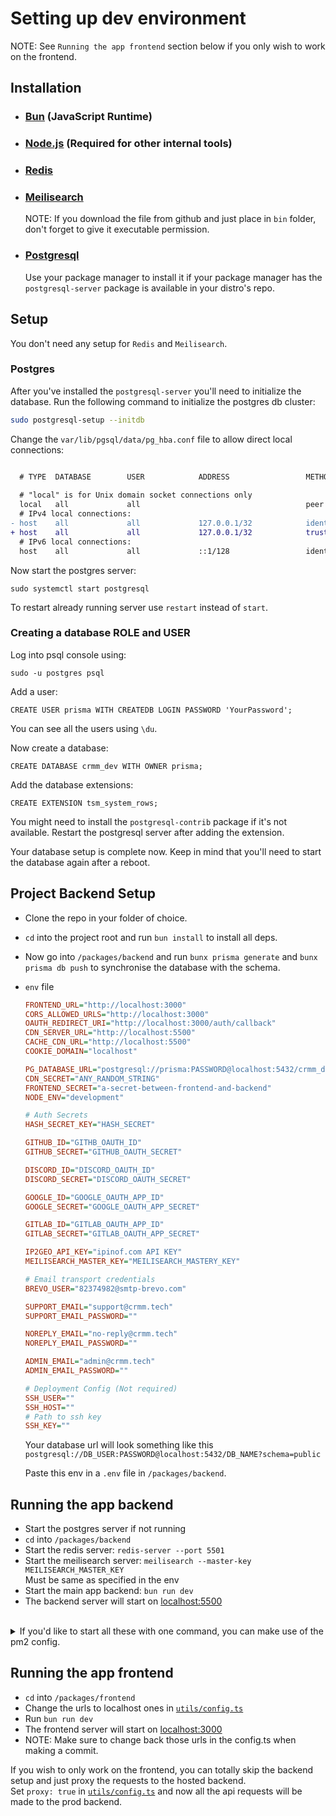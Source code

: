 # Setting up dev environment

NOTE: See `Running the app frontend` section below if you only wish to work on the frontend.

## Installation
- ### [Bun](https://bun.sh) (JavaScript Runtime)
- ### [Node.js](https://nodejs.org/en/download/package-manager) (Required for other internal tools)


- ### [Redis](https://redis.io/docs/latest/operate/oss_and_stack/install/install-redis/install-redis-on-linux)

- ### [Meilisearch](https://github.com/meilisearch/meilisearch/releases/latest)
    NOTE: If you download the file from github and just place in `bin` folder, don't forget to give it executable permission.

- ### [Postgresql](https://www.postgresql.org/download)
    Use your package manager to install it if your package manager has the `postgresql-server` package is available in your distro's repo.


## Setup

You don't need any setup for `Redis` and `Meilisearch`.

### Postgres
After you've installed the `postgresql-server` you'll need to initialize the database. Run the following command to initialize the postgres db cluster:
```bash
sudo postgresql-setup --initdb
```

Change the `var/lib/pgsql/data/pg_hba.conf` file to allow direct local connections:

```diff

  # TYPE  DATABASE        USER            ADDRESS                 METHOD
  
  # "local" is for Unix domain socket connections only
  local   all             all                                     peer
  # IPv4 local connections:
- host    all             all             127.0.0.1/32            ident
+ host    all             all             127.0.0.1/32            trust
  # IPv6 local connections:
  host    all             all             ::1/128                 ident
```

Now start the postgres server:
```
sudo systemctl start postgresql
```
To restart already running server use `restart` instead of `start`.

### Creating a database ROLE and USER
Log into psql console using:
```
sudo -u postgres psql
```

Add a user:
```
CREATE USER prisma WITH CREATEDB LOGIN PASSWORD 'YourPassword';
```
You can see all the users using `\du`.

Now create a database:
```
CREATE DATABASE crmm_dev WITH OWNER prisma;
```

Add the database extensions:
```
CREATE EXTENSION tsm_system_rows;
```
You might need to install the `postgresql-contrib` package if it's not available.
Restart the postgresql server after adding the extension.

Your database setup is complete now.
Keep in mind that you'll need to start the database again after a reboot.


## Project Backend Setup
- Clone the repo in your folder of choice.
- `cd` into the project root and run `bun install` to install all deps.
- Now go into `/packages/backend` and run `bunx prisma generate` and `bunx prisma db push` to synchronise the database with the schema.
- `env` file
    ```ini
    FRONTEND_URL="http://localhost:3000"
    CORS_ALLOWED_URLS="http://localhost:3000"
    OAUTH_REDIRECT_URI="http://localhost:3000/auth/callback"
    CDN_SERVER_URL="http://localhost:5500"
    CACHE_CDN_URL="http://localhost:5500"
    COOKIE_DOMAIN="localhost"

    PG_DATABASE_URL="postgresql://prisma:PASSWORD@localhost:5432/crmm_dev?schema=public"
    CDN_SECRET="ANY_RANDOM_STRING"
    FRONTEND_SECRET="a-secret-between-frontend-and-backend"
    NODE_ENV="development"

    # Auth Secrets
    HASH_SECRET_KEY="HASH_SECRET"

    GITHUB_ID="GITHB_OAUTH_ID"
    GITHUB_SECRET="GITHUB_OAUTH_SECRET"

    DISCORD_ID="DISCORD_OAUTH_ID"
    DISCORD_SECRET="DISCORD_OAUTH_SECRET"

    GOOGLE_ID="GOOGLE_OAUTH_APP_ID"
    GOOGLE_SECRET="GOOGLE_OAUTH_APP_SECRET"

    GITLAB_ID="GITLAB_OAUTH_APP_ID"
    GITLAB_SECRET="GITLAB_OAUTH_APP_SECRET"

    IP2GEO_API_KEY="ipinof.com API KEY"
    MEILISEARCH_MASTER_KEY="MEILISEARCH_MASTERY_KEY"

    # Email transport credentials
    BREVO_USER="82374982@smtp-brevo.com"

    SUPPORT_EMAIL="support@crmm.tech"
    SUPPORT_EMAIL_PASSWORD=""

    NOREPLY_EMAIL="no-reply@crmm.tech"
    NOREPLY_EMAIL_PASSWORD=""

    ADMIN_EMAIL="admin@crmm.tech"
    ADMIN_EMAIL_PASSWORD=""

    # Deployment Config (Not required)
    SSH_USER=""
    SSH_HOST=""
    # Path to ssh key
    SSH_KEY=""
    ```
    Your database url will look something like this
    `postgresql://DB_USER:PASSWORD@localhost:5432/DB_NAME?schema=public`

    Paste this env in a `.env` file in `/packages/backend`.


## Running the app backend
- Start the postgres server if not running
- `cd` into `/packages/backend`
- Start the redis server: `redis-server --port 5501`
- Start the meilisearch server: `meilisearch --master-key MEILISEARCH_MASTER_KEY` \
    Must be same as specified in the env
- Start the main app backend: `bun run dev`
- The backend server will start on [localhost:5500](http://localhost:5500)

<br>

<details>
<summary>If you'd like to start all these with one command, you can make use of the pm2 config.</summary>

- Install [pm2](https://pm2.keymetrics.io/docs/usage/quick-start).
- Adjust the executable paths and and project path in [pm2 config](/packages/backend/pm2.config.cjs). (Use absolute paths)
- `cd` into `/packages/backend`
- Create `redis` and `meilisearch` folders.
- Run `pm2 start pm2.config.cjs`. It will start all three processes. You can manage them using pm2 cli. \

*You'll still have to start the database server manually.

</details>


## Running the app frontend
- `cd` into `/packages/frontend`
- Change the urls to localhost ones in [`utils/config.ts`](/packages/frontend/utils/config.ts#L2)
- Run `bun run dev`
- The frontend server will start on [localhost:3000](http://localhost:3000)
- NOTE: Make sure to change back those urls in the config.ts when making a commit.

If you wish to only work on the frontend, you can totally skip the backend setup and just proxy the requests to the hosted backend. \
Set `proxy: true` in [`utils/config.ts`](/packages/frontend/utils/config.ts#L2) and now all the api requests will be made to the prod backend.
